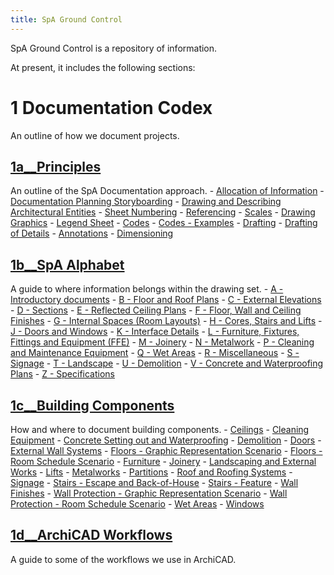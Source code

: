 ```yaml
---
title: SpA Ground Control
---
```

SpA Ground Control is a repository of information.

At present, it includes the following sections:

# 1 Documentation Codex
An outline of how we document projects.

## [1a__Principles](notes/1_Documentation%20Codex/1a_Principles/1a__Principles.md)

An outline of the SpA Documentation approach.
	- [Allocation of Information](notes/1_Documentation%20Codex/1a_Principles/Allocation%20of%20Information.md)
	- [Documentation Planning Storyboarding](notes/1_Documentation%20Codex/1a_Principles/Documentation%20Planning%20Storyboarding.md)
	- [Drawing and Describing Architectural Entities](notes/1_Documentation%20Codex/1a_Principles/Drawing%20and%20Describing%20Architectural%20Entities.md)
	- [Sheet Numbering](notes/1_Documentation%20Codex/1a_Principles/Sheet%20Numbering.md)
	- [Referencing](notes/1_Documentation%20Codex/1a_Principles/Referencing.md)
	- [Scales](notes/1_Documentation%20Codex/1a_Principles/Scales.md)
	- [Drawing Graphics](notes/1_Documentation%20Codex/1a_Principles/Drawing%20Graphics.md)
	- [Legend Sheet](notes/1_Documentation%20Codex/1a_Principles/Legend%20Sheet.md)
	- [Codes](notes/1_Documentation%20Codex/1a_Principles/Codes.md)
	- [Codes - Examples](notes/1_Documentation%20Codex/1a_Principles/Codes%20-%20Examples.md)
	- [Drafting](notes/1_Documentation%20Codex/1a_Principles/Drafting.md)
	- [Drafting of Details](notes/1_Documentation%20Codex/1a_Principles/Drafting%20of%20Details.md)
	- [Annotations](notes/1_Documentation%20Codex/1a_Principles/Annotations.md)
	- [Dimensioning](notes/1_Documentation%20Codex/1a_Principles/Dimensioning.md)

## [1b__SpA Alphabet](notes/1_Documentation%20Codex/1b_Alphabet/1b__SpA%20Alphabet.md)

A guide to where information belongs within the drawing set.
	- [A - Introductory documents](notes/1_Documentation%20Codex/1b_Alphabet/A%20-%20Introductory%20documents.md)
	- [B - Floor and Roof Plans](notes/1_Documentation%20Codex/1b_Alphabet/B%20-%20Floor%20and%20Roof%20Plans.md)
	- [C - External Elevations](notes/1_Documentation%20Codex/1b_Alphabet/C%20-%20External%20Elevations.md)
	- [D - Sections](notes/1_Documentation%20Codex/1b_Alphabet/D%20-%20Sections.md)
	- [E - Reflected Ceiling Plans](notes/1_Documentation%20Codex/1b_Alphabet/E%20-%20Reflected%20Ceiling%20Plans.md)
	- [F - Floor, Wall and Ceiling Finishes](notes/1_Documentation%20Codex/1b_Alphabet/F%20-%20Floor,%20Wall%20and%20Ceiling%20Finishes.md)
	- [G - Internal Spaces (Room Layouts)](notes/1_Documentation%20Codex/1b_Alphabet/G%20-%20Internal%20Spaces%20(Room%20Layouts).md)
	- [H - Cores, Stairs and Lifts](notes/1_Documentation%20Codex/1b_Alphabet/H%20-%20Cores,%20Stairs%20and%20Lifts.md)
	- [J - Doors and Windows](notes/1_Documentation%20Codex/1b_Alphabet/J%20-%20Doors%20and%20Windows.md)
	- [K - Interface Details](notes/1_Documentation%20Codex/1b_Alphabet/K%20-%20Interface%20Details.md)
	- [L - Furniture, Fixtures, Fittings and Equipment (FFE)](notes/1_Documentation%20Codex/1b_Alphabet/L%20-%20Furniture,%20Fixtures,%20Fittings%20and%20Equipment%20(FFE).md)
	- [M - Joinery](notes/1_Documentation%20Codex/1b_Alphabet/M%20-%20Joinery.md)
	- [N - Metalwork](notes/1_Documentation%20Codex/1b_Alphabet/N%20-%20Metalwork.md)
	- [P - Cleaning and Maintenance Equipment](notes/1_Documentation%20Codex/1b_Alphabet/P%20-%20Cleaning%20and%20Maintenance%20Equipment.md)
	- [Q - Wet Areas](notes/1_Documentation%20Codex/1b_Alphabet/Q%20-%20Wet%20Areas.md)
	- [R - Miscellaneous](notes/1_Documentation%20Codex/1b_Alphabet/R%20-%20Miscellaneous.md)
	- [S - Signage](notes/1_Documentation%20Codex/1b_Alphabet/S%20-%20Signage.md)
	- [T - Landscape](notes/1_Documentation%20Codex/1b_Alphabet/T%20-%20Landscape.md)
	- [U - Demolition](notes/1_Documentation%20Codex/1b_Alphabet/U%20-%20Demolition.md)
	- [V - Concrete and Waterproofing Plans](notes/1_Documentation%20Codex/1b_Alphabet/V%20-%20Concrete%20and%20Waterproofing%20Plans.md)
	- [Z - Specifications](notes/1_Documentation%20Codex/1b_Alphabet/Z%20-%20Specifications.md)

## [1c__Building Components](notes/1_Documentation%20Codex/1c_Building%20Components/1c__Building%20Components.md)

How and where to document building components.
	- [Ceilings](notes/1_Documentation%20Codex/1c_Building%20Components/Ceilings.md)
	- [Cleaning Equipment](notes/1_Documentation%20Codex/1c_Building%20Components/Cleaning%20Equipment.md)
	- [Concrete Setting out and Waterproofing](notes/1_Documentation%20Codex/1c_Building%20Components/Concrete%20Setting%20out%20and%20Waterproofing.md)
	- [Demolition](notes/1_Documentation%20Codex/1c_Building%20Components/Demolition.md)
	- [Doors](notes/1_Documentation%20Codex/1c_Building%20Components/Doors.md)
	- [External Wall Systems](notes/1_Documentation%20Codex/1c_Building%20Components/External%20Wall%20Systems.md)
	- [Floors - Graphic Representation Scenario](notes/1_Documentation%20Codex/1c_Building%20Components/Floors%20-%20Graphic%20Representation%20Scenario.md)
	- [Floors - Room Schedule Scenario](notes/1_Documentation%20Codex/1c_Building%20Components/Floors%20-%20Room%20Schedule%20Scenario.md)
	- [Furniture](notes/1_Documentation%20Codex/1c_Building%20Components/Furniture.md)
	- [Joinery](notes/1_Documentation%20Codex/1c_Building%20Components/Joinery.md)
	- [Landscaping and External Works](notes/1_Documentation%20Codex/1c_Building%20Components/Landscaping%20and%20External%20Works.md)
	- [Lifts](notes/1_Documentation%20Codex/1c_Building%20Components/Lifts.md)
	- [Metalworks](notes/1_Documentation%20Codex/1c_Building%20Components/Metalworks.md)
	- [Partitions](notes/1_Documentation%20Codex/1c_Building%20Components/Partitions.md)
	- [Roof and Roofing Systems](notes/1_Documentation%20Codex/1c_Building%20Components/Roof%20and%20Roofing%20Systems.md)
	- [Signage](notes/1_Documentation%20Codex/1c_Building%20Components/Signage.md)
	- [Stairs - Escape and Back-of-House](notes/1_Documentation%20Codex/1c_Building%20Components/Stairs%20-%20Escape%20and%20Back-of-House.md)
	- [Stairs - Feature](notes/1_Documentation%20Codex/1c_Building%20Components/Stairs%20-%20Feature.md)
	- [Wall Finishes](notes/1_Documentation%20Codex/1c_Building%20Components/Wall%20Finishes.md)
	- [Wall Protection - Graphic Representation Scenario](notes/1_Documentation%20Codex/1c_Building%20Components/Wall%20Protection%20-%20Graphic%20Representation%20Scenario.md)
	- [Wall Protection - Room Schedule Scenario](notes/1_Documentation%20Codex/1c_Building%20Components/Wall%20Protection%20-%20Room%20Schedule%20Scenario.md)
	- [Wet Areas](notes/1_Documentation%20Codex/1c_Building%20Components/Wet%20Areas.md)
	- [Windows](notes/1_Documentation%20Codex/1c_Building%20Components/Windows.md)

## [1d__ArchiCAD Workflows](notes/1_Documentation%20Codex/1d_ArchiCAD/1d__ArchiCAD%20Workflows.md)

A guide to some of the workflows we use in ArchiCAD.

